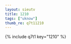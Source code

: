 ```yaml
--- 
layout: sieutv
title: 1210
tags: ["uknow"]
thumb_re: q7t11210
---
```

{% include q7t1 key="1210" %} 
